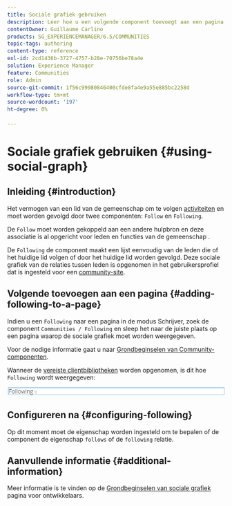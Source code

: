 ```yaml
---
title: Sociale grafiek gebruiken
description: Leer hoe u een volgende component toevoegt aan een pagina waarop leden van de gemeenschap die zich hebben aangemeld activiteiten kunnen volgen of kunnen worden gevolgd.
contentOwner: Guillaume Carlino
products: SG_EXPERIENCEMANAGER/6.5/COMMUNITIES
topic-tags: authoring
content-type: reference
exl-id: 2cd1436b-3727-4757-b28e-70756be78a4e
solution: Experience Manager
feature: Communities
role: Admin
source-git-commit: 1f56c99980846400cfde8fa4e9a55e885bc2258d
workflow-type: tm+mt
source-wordcount: '197'
ht-degree: 0%

---
```


# Sociale grafiek gebruiken {#using-social-graph}

## Inleiding {#introduction}

Het vermogen van een lid van de gemeenschap om te volgen [activiteiten](activities.md) en moet worden gevolgd door twee componenten: `Follow` en `Following`.

De `Follow` moet worden gekoppeld aan een andere hulpbron en deze associatie is al opgericht voor leden en functies van de gemeenschap .

De `Following` de component maakt een lijst eenvoudig van de leden die of het huidige lid volgen of door het huidige lid worden gevolgd. Deze sociale grafiek van de relaties tussen leden is opgenomen in het gebruikersprofiel dat is ingesteld voor een [community-site](overview.md#communitiessites).

## Volgende toevoegen aan een pagina {#adding-following-to-a-page}

Indien u een `Following` naar een pagina in de modus Schrijver, zoek de component `Communities / Following` en sleep het naar de juiste plaats op een pagina waarop de sociale grafiek moet worden weergegeven.

Voor de nodige informatie gaat u naar [Grondbeginselen van Community-componenten](basics.md).

Wanneer de [vereiste clientbibliotheken](essentials-socialgraph.md#essentials-for-client-side) worden opgenomen, is dit hoe `Following` wordt weergegeven:

![volgende](assets/following.png)

## Configureren na {#configuring-following}

Op dit moment moet de eigenschap worden ingesteld om te bepalen of de component de eigenschap `follows` of de `following` relatie.

## Aanvullende informatie {#additional-information}

Meer informatie is te vinden op de [Grondbeginselen van sociale grafiek](essentials-socialgraph.md) pagina voor ontwikkelaars.
